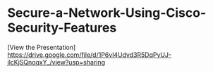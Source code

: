 # Secure-a-Network-Using-Cisco-Security-Features
[View the Presentation] https://drive.google.com/file/d/1P6vl4Udvd3R5DqPyUJ-jlcKjSQnoqxY_/view?usp=sharing

